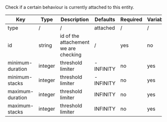 Check if a certain behaviour is currently attached to this entity.

| Key | Type | Description | Defaults | Required | Variable |
|-|-|-|-|-|-|
| type | / | / | attached | / | / |
| id | string | id of the attachement we are checking | / | yes | no |
| minimum-duration | integer | threshold limiter | -INFINITY | no | yes |
| minimum-stacks | integer | threshold limiter | -INFINITY | no | yes |
| maximum-duration | integer | threshold limiter | INFINITY | no | yes |
| maximum-stacks | integer | threshold limiter | INFINITY | no | yes |
